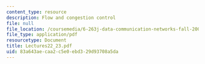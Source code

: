 ```yaml
---
content_type: resource
description: Flow and congestion control
file: null
file_location: /coursemedia/6-263j-data-communication-networks-fall-2002/83a643aecaa2c5e0ebd329d93708a5da_Lectures22_23.pdf
file_type: application/pdf
resourcetype: Document
title: Lectures22_23.pdf
uid: 83a643ae-caa2-c5e0-ebd3-29d93708a5da
---
```

